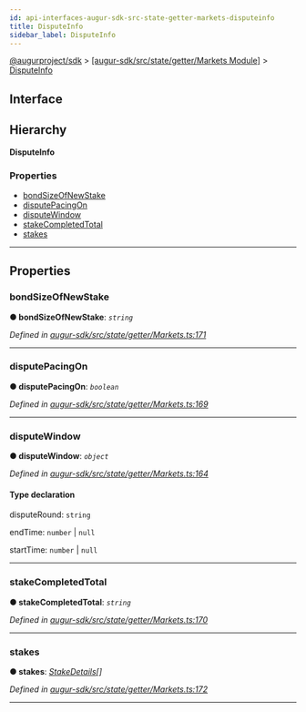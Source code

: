 ```yaml
---
id: api-interfaces-augur-sdk-src-state-getter-markets-disputeinfo
title: DisputeInfo
sidebar_label: DisputeInfo
---
```


[@augurproject/sdk](api-readme.md) > [[augur-sdk/src/state/getter/Markets Module]](api-modules-augur-sdk-src-state-getter-markets-module.md) > [DisputeInfo](api-interfaces-augur-sdk-src-state-getter-markets-disputeinfo.md)

## Interface

## Hierarchy

**DisputeInfo**

### Properties

* [bondSizeOfNewStake](api-interfaces-augur-sdk-src-state-getter-markets-disputeinfo.md#bondsizeofnewstake)
* [disputePacingOn](api-interfaces-augur-sdk-src-state-getter-markets-disputeinfo.md#disputepacingon)
* [disputeWindow](api-interfaces-augur-sdk-src-state-getter-markets-disputeinfo.md#disputewindow)
* [stakeCompletedTotal](api-interfaces-augur-sdk-src-state-getter-markets-disputeinfo.md#stakecompletedtotal)
* [stakes](api-interfaces-augur-sdk-src-state-getter-markets-disputeinfo.md#stakes)

---

## Properties

<a id="bondsizeofnewstake"></a>

###  bondSizeOfNewStake

**● bondSizeOfNewStake**: *`string`*

*Defined in [augur-sdk/src/state/getter/Markets.ts:171](https://github.com/AugurProject/augur/blob/3727cd4ec9/packages/augur-sdk/src/state/getter/Markets.ts#L171)*

___
<a id="disputepacingon"></a>

###  disputePacingOn

**● disputePacingOn**: *`boolean`*

*Defined in [augur-sdk/src/state/getter/Markets.ts:169](https://github.com/AugurProject/augur/blob/3727cd4ec9/packages/augur-sdk/src/state/getter/Markets.ts#L169)*

___
<a id="disputewindow"></a>

###  disputeWindow

**● disputeWindow**: *`object`*

*Defined in [augur-sdk/src/state/getter/Markets.ts:164](https://github.com/AugurProject/augur/blob/3727cd4ec9/packages/augur-sdk/src/state/getter/Markets.ts#L164)*

#### Type declaration

 disputeRound: `string`

 endTime: `number` \| `null`

 startTime: `number` \| `null`

___
<a id="stakecompletedtotal"></a>

###  stakeCompletedTotal

**● stakeCompletedTotal**: *`string`*

*Defined in [augur-sdk/src/state/getter/Markets.ts:170](https://github.com/AugurProject/augur/blob/3727cd4ec9/packages/augur-sdk/src/state/getter/Markets.ts#L170)*

___
<a id="stakes"></a>

###  stakes

**● stakes**: *[StakeDetails](api-interfaces-augur-sdk-src-state-getter-markets-stakedetails.md)[]*

*Defined in [augur-sdk/src/state/getter/Markets.ts:172](https://github.com/AugurProject/augur/blob/3727cd4ec9/packages/augur-sdk/src/state/getter/Markets.ts#L172)*

___

